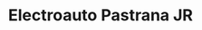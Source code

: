 ---
title: "Electroauto Pastrana JR"
url: /lecheria/electroauto-pastrana-jr/
shop: Autowerkstatt
---